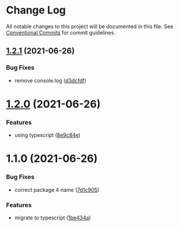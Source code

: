 # Change Log

All notable changes to this project will be documented in this file.
See [Conventional Commits](https://conventionalcommits.org) for commit guidelines.

## [1.2.1](https://github.com/samuraitruong/lerna-workspace/compare/@samuraitruong/lerna-pkg-4@1.2.0...@samuraitruong/lerna-pkg-4@1.2.1) (2021-06-26)


### Bug Fixes

* remove console.log ([d3dcfdf](https://github.com/samuraitruong/lerna-workspace/commit/d3dcfdf66886ec753a1e2e1293424e292ca2ea10))





# [1.2.0](https://github.com/samuraitruong/lerna-workspace/compare/@samuraitruong/lerna-pkg-4@1.1.0...@samuraitruong/lerna-pkg-4@1.2.0) (2021-06-26)


### Features

* using typescript ([8e9c84e](https://github.com/samuraitruong/lerna-workspace/commit/8e9c84ec62b2b5a79ffea2a7cb6c98644846957f))





# 1.1.0 (2021-06-26)


### Bug Fixes

* correct package 4 name ([7d1c905](https://github.com/samuraitruong/lerna-workspace/commit/7d1c905c3cec957a8b0e8e31e87d43805322ad75))


### Features

* migrate to typescript ([1be434a](https://github.com/samuraitruong/lerna-workspace/commit/1be434a1c63cf779bab1dcdd10cb3faed5625e0c))
